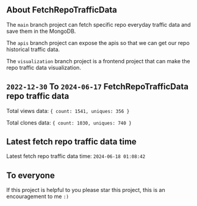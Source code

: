 ## About FetchRepoTrafficData

The `main` branch project can fetch specific repo everyday traffic data and save them in the MongoDB.

The `apis` branch project can expose the apis so that we can get our repo historical traffic data.

The `visualization` branch project is a frontend project that can make the repo traffic data visualization.

## `2022-12-30` To `2024-06-17` FetchRepoTrafficData repo traffic data

Total views data: `{ count: 1541, uniques: 356 }`

Total clones data: `{ count: 1030, uniques: 740 }`

## Latest fetch repo traffic data time

Latest fetch repo traffic data time: `2024-06-18 01:08:42`

## To everyone

If this project is helpful to you please star this project, this is an encouragement to me `:)`




